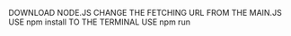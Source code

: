 DOWNLOAD NODE.JS
CHANGE THE FETCHING URL FROM THE MAIN.JS
USE npm install TO THE TERMINAL
USE npm run
